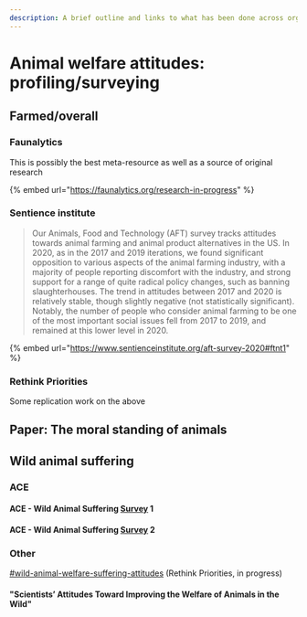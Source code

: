 ```yaml
---
description: A brief outline and links to what has been done across organizations
---
```


# Animal welfare attitudes: profiling/surveying

## Farmed/overall <a href="#docs-internal-guid-27f8c7c0-7fff-c020-7e9f-76104cf897d6" id="docs-internal-guid-27f8c7c0-7fff-c020-7e9f-76104cf897d6"></a>

### Faunalytics&#x20;

This is possibly the best meta-resource as well as a source of original research&#x20;

{% embed url="https://faunalytics.org/research-in-progress" %}

### Sentience institute

> Our Animals, Food and Technology (AFT) survey tracks attitudes towards animal farming and animal product alternatives in the US. In 2020, as in the 2017 and 2019 iterations, we found significant opposition to various aspects of the animal farming industry, with a majority of people reporting discomfort with the industry, and strong support for a range of quite radical policy changes, such as banning slaughterhouses. The trend in attitudes between 2017 and 2020 is relatively stable, though slightly negative (not statistically significant). Notably, the number of people who consider animal farming to be one of the most important social issues fell from 2017 to 2019, and remained at this lower level in 2020.

{% embed url="https://www.sentienceinstitute.org/aft-survey-2020#ftnt1" %}

### Rethink Priorities <a href="#docs-internal-guid-27f8c7c0-7fff-c020-7e9f-76104cf897d6" id="docs-internal-guid-27f8c7c0-7fff-c020-7e9f-76104cf897d6"></a>

Some replication work on the above



## Paper: The moral standing of animals

## Wild animal suffering <a href="#docs-internal-guid-27f8c7c0-7fff-c020-7e9f-76104cf897d6" id="docs-internal-guid-27f8c7c0-7fff-c020-7e9f-76104cf897d6"></a>

### ACE <a href="#docs-internal-guid-27f8c7c0-7fff-c020-7e9f-76104cf897d6" id="docs-internal-guid-27f8c7c0-7fff-c020-7e9f-76104cf897d6"></a>

#### ACE - Wild Animal Suffering [Survey](https://animalcharityevaluators.org/advocacy-interventions/prioritizing-causes/wild-animal-suffering-survey-report/) 1 <a href="#docs-internal-guid-27f8c7c0-7fff-c020-7e9f-76104cf897d6" id="docs-internal-guid-27f8c7c0-7fff-c020-7e9f-76104cf897d6"></a>

#### ACE - Wild Animal Suffering [Survey](https://animalcharityevaluators.org/blog/effects-of-farmed-animal-advocacy-messaging-on-attitudes-towards-policies-and-decisions-affecting-wild-animal-suffering/) 2 <a href="#docs-internal-guid-3eba9ced-7fff-ddaf-3b07-76222ba3ee45" id="docs-internal-guid-3eba9ced-7fff-ddaf-3b07-76222ba3ee45"></a>

### Other <a href="#docs-internal-guid-8330c32b-7fff-2524-6e0a-4eda16de7f94" id="docs-internal-guid-8330c32b-7fff-2524-6e0a-4eda16de7f94"></a>

[#wild-animal-welfare-suffering-attitudes](rethink-priorities-work.md#wild-animal-welfare-suffering-attitudes "mention") (Rethink Priorities, in progress)

#### "Scientists’ Attitudes Toward Improving the Welfare of Animals in the Wild" <a href="#docs-internal-guid-57a312c9-7fff-03f6-9b4c-a5ecb7b5f964" id="docs-internal-guid-57a312c9-7fff-03f6-9b4c-a5ecb7b5f964"></a>

#### &#x20;<a href="#docs-internal-guid-27f8c7c0-7fff-c020-7e9f-76104cf897d6" id="docs-internal-guid-27f8c7c0-7fff-c020-7e9f-76104cf897d6"></a>
